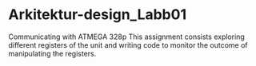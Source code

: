 # Arkitektur-design_Labb01

Communicating with ATMEGA 328p
This assignment consists exploring different registers of the unit
and writing code to monitor the outcome of manipulating the registers.